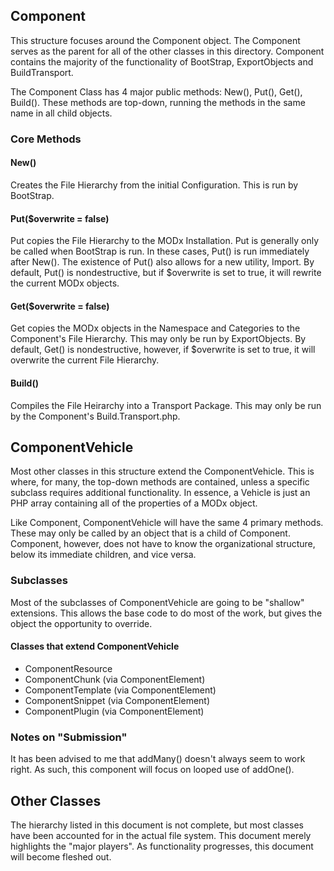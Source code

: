 ## Component

This structure focuses around the Component object. The Component serves as the parent for all of the other classes in this directory. Component contains the majority of the functionality of BootStrap, ExportObjects and BuildTransport.

The Component Class has 4 major public methods: New(), Put(), Get(), Build(). These methods are top-down, running the methods in the same name in all child objects. 

### Core Methods

#### New()
Creates the File Hierarchy from the initial Configuration. This is run by BootStrap.

#### Put($overwrite = false)
Put copies the File Hierarchy to the MODx Installation. Put is generally only be called when BootStrap is run. In these cases, Put() is run immediately after New(). The existence of Put() also allows for a new utility, Import. By default, Put() is nondestructive, but if $overwrite is set to true, it will rewrite the current MODx objects.

#### Get($overwrite = false)
Get copies the MODx objects in the Namespace and Categories to the Component's File Hierarchy. This may only be run by ExportObjects. By default, Get() is nondestructive, however, if $overwrite is set to true, it will overwrite the current File Hierarchy.

#### Build() 
Compiles the File Heirarchy into a Transport Package. This may only be run by the Component's Build.Transport.php. 

## ComponentVehicle

Most other classes in this structure extend the ComponentVehicle. This is where, for many, the top-down methods are contained, unless a specific subclass requires additional functionality. In essence, a Vehicle is just an PHP array containing all of the properties of a MODx object.

Like Component, ComponentVehicle will have the same 4 primary methods. These may only be called by an object that is a child of Component. Component, however, does not  have to know the organizational structure, below its immediate children, and vice versa. 

### Subclasses
Most of the subclasses of ComponentVehicle are going to be "shallow" extensions. This allows the base code to do most of the work, but gives the object the opportunity to override.

#### Classes that extend ComponentVehicle
* ComponentResource
* ComponentChunk (via ComponentElement)
* ComponentTemplate (via ComponentElement)
* ComponentSnippet (via ComponentElement)
* ComponentPlugin (via ComponentElement)

### Notes on "Submission"
It has been advised to me that addMany() doesn't always seem to work right. As such, this component will focus on looped use of addOne().

## Other Classes
The hierarchy listed in this document is not complete, but most classes have been accounted for in the actual file system. This document merely highlights the "major players". As functionality progresses, this document will become fleshed out.